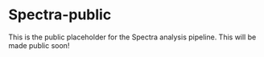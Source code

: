 # Spectra-public
This is the public placeholder for the Spectra analysis pipeline. This will be made public soon!
